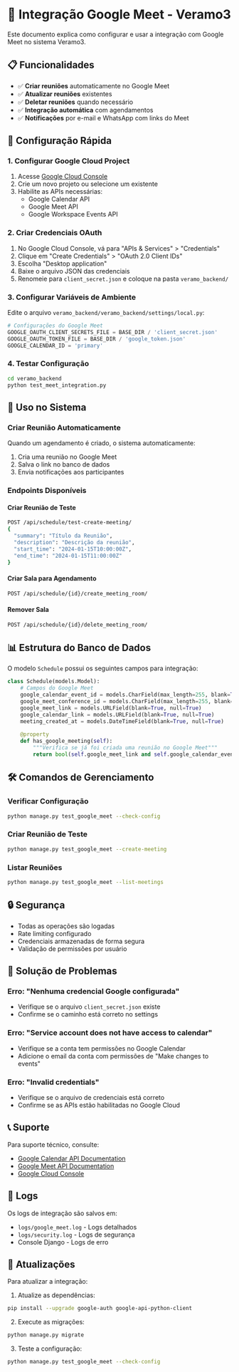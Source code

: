 # 🔗 Integração Google Meet - Veramo3

Este documento explica como configurar e usar a integração com Google Meet no sistema Veramo3.

## 📋 Funcionalidades

- ✅ **Criar reuniões** automaticamente no Google Meet
- ✅ **Atualizar reuniões** existentes
- ✅ **Deletar reuniões** quando necessário
- ✅ **Integração automática** com agendamentos
- ✅ **Notificações** por e-mail e WhatsApp com links do Meet

## 🚀 Configuração Rápida

### 1. Configurar Google Cloud Project

1. Acesse [Google Cloud Console](https://console.cloud.google.com/)
2. Crie um novo projeto ou selecione um existente
3. Habilite as APIs necessárias:
   - Google Calendar API
   - Google Meet API
   - Google Workspace Events API

### 2. Criar Credenciais OAuth

1. No Google Cloud Console, vá para "APIs & Services" > "Credentials"
2. Clique em "Create Credentials" > "OAuth 2.0 Client IDs"
3. Escolha "Desktop application"
4. Baixe o arquivo JSON das credenciais
5. Renomeie para `client_secret.json` e coloque na pasta `veramo_backend/`

### 3. Configurar Variáveis de Ambiente

Edite o arquivo `veramo_backend/veramo_backend/settings/local.py`:

```python
# Configurações do Google Meet
GOOGLE_OAUTH_CLIENT_SECRETS_FILE = BASE_DIR / 'client_secret.json'
GOOGLE_OAUTH_TOKEN_FILE = BASE_DIR / 'google_token.json'
GOOGLE_CALENDAR_ID = 'primary'
```

### 4. Testar Configuração

```bash
cd veramo_backend
python test_meet_integration.py
```

## 🔧 Uso no Sistema

### Criar Reunião Automaticamente

Quando um agendamento é criado, o sistema automaticamente:

1. Cria uma reunião no Google Meet
2. Salva o link no banco de dados
3. Envia notificações aos participantes

### Endpoints Disponíveis

#### Criar Reunião de Teste
```bash
POST /api/schedule/test-create-meeting/
{
  "summary": "Título da Reunião",
  "description": "Descrição da reunião",
  "start_time": "2024-01-15T10:00:00Z",
  "end_time": "2024-01-15T11:00:00Z"
}
```

#### Criar Sala para Agendamento
```bash
POST /api/schedule/{id}/create_meeting_room/
```

#### Remover Sala
```bash
POST /api/schedule/{id}/delete_meeting_room/
```

## 📊 Estrutura do Banco de Dados

O modelo `Schedule` possui os seguintes campos para integração:

```python
class Schedule(models.Model):
    # Campos do Google Meet
    google_calendar_event_id = models.CharField(max_length=255, blank=True, null=True)
    google_meet_conference_id = models.CharField(max_length=255, blank=True, null=True)
    google_meet_link = models.URLField(blank=True, null=True)
    google_calendar_link = models.URLField(blank=True, null=True)
    meeting_created_at = models.DateTimeField(blank=True, null=True)
    
    @property
    def has_google_meeting(self):
        """Verifica se já foi criada uma reunião no Google Meet"""
        return bool(self.google_meet_link and self.google_calendar_event_id)
```

## 🛠️ Comandos de Gerenciamento

### Verificar Configuração
```bash
python manage.py test_google_meet --check-config
```

### Criar Reunião de Teste
```bash
python manage.py test_google_meet --create-meeting
```

### Listar Reuniões
```bash
python manage.py test_google_meet --list-meetings
```

## 🔒 Segurança

- Todas as operações são logadas
- Rate limiting configurado
- Credenciais armazenadas de forma segura
- Validação de permissões por usuário

## 🐛 Solução de Problemas

### Erro: "Nenhuma credencial Google configurada"
- Verifique se o arquivo `client_secret.json` existe
- Confirme se o caminho está correto no settings

### Erro: "Service account does not have access to calendar"
- Verifique se a conta tem permissões no Google Calendar
- Adicione o email da conta com permissões de "Make changes to events"

### Erro: "Invalid credentials"
- Verifique se o arquivo de credenciais está correto
- Confirme se as APIs estão habilitadas no Google Cloud

## 📞 Suporte

Para suporte técnico, consulte:
- [Google Calendar API Documentation](https://developers.google.com/calendar)
- [Google Meet API Documentation](https://developers.google.com/meet)
- [Google Cloud Console](https://console.cloud.google.com/)

## 📝 Logs

Os logs de integração são salvos em:
- `logs/google_meet.log` - Logs detalhados
- `logs/security.log` - Logs de segurança
- Console Django - Logs de erro

## 🔄 Atualizações

Para atualizar a integração:

1. Atualize as dependências:
```bash
pip install --upgrade google-auth google-api-python-client
```

2. Execute as migrações:
```bash
python manage.py migrate
```

3. Teste a configuração:
```bash
python manage.py test_google_meet --check-config
```
